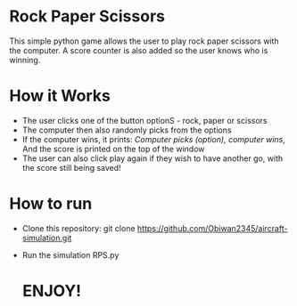 # Rock Paper Scissors
This simple python game allows the user to play rock paper scissors with the computer.
A score counter is also added so the user knows who is winning.

# How it Works
- The user clicks one of the button optionS - rock, paper or scissors
- The computer then also randomly picks from the options
- If the computer wins, it prints: *Computer picks (option), computer wins*, And the score is printed on the top of the window
- The user can also click play again if they wish to have another go, with the score still being saved!

# How to run
- Clone this repository:
git clone https://github.com/Obiwan2345/aircraft-simulation.git
- Run the simulation
  RPS.py

  # ENJOY!
